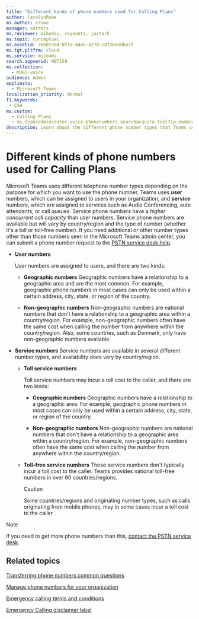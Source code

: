 ```yaml
---
title: "Different kinds of phone numbers used for Calling Plans"
author: CarolynRowe
ms.author: crowe
manager: serdars
ms.reviewer: mikedav, roykuntz, jastark
ms.topic: conceptual
ms.assetid: 26602564-0f15-44e6-a27b-c8f26668ba7f
ms.tgt.pltfrm: cloud
ms.service: msteams
search.appverid: MET150
ms.collection: 
  - M365-voice
audience: Admin
appliesto: 
  - Microsoft Teams
localization_priority: Normal
f1.keywords: 
 - CSH
ms.custom: 
  - Calling Plans
  - ms.teamsadmincenter.voice.phonenumbers.searchacquire.tooltip.numbertype
description: Learn about the different phone number types that Teams uses for Calling Plans.
---
```


# Different kinds of phone numbers used for Calling Plans

Microsoft Teams uses different telephone number types depending on the purpose for which you want to use the phone number. Teams uses **user** numbers, which can be assigned to users in your organization, and **service** numbers, which are assigned to services such as Audio Conferencing, auto attendants, or call queues. Service phone numbers have a *higher concurrent call capacity*  than user numbers. Service phone numbers are available but will vary by country/region and the type of number (whether it's a toll or toll-free number). If you need additional or other number types other than those numbers seen in the Microsoft Teams admin center, you can submit a phone number request to the [PSTN service desk help](manage-phone-numbers-for-your-organization/contact-pstn-service-desk.md).
  
- **User numbers**
    
    User numbers are assigned to users, and there are two kinds:
    
  - **Geographic numbers** Geographic numbers have a relationship to a geographic area and are the most common. For example, geographic phone numbers in most cases can only be used within a certain address, city, state, or region of the country.
    
  - **Non-geographic numbers** Non-geographic numbers are national numbers that don't have a relationship to a geographic area within a country/region. For example, non-geographic numbers often have the same cost when calling the number from anywhere within the country/region. Also, some countries, such as Denmark, only have non-geographic numbers available.
    
- **Service numbers** Service numbers are available in several different number types, and availability does vary by country/region.
    
  - **Toll service numbers**
    
    Toll service numbers may incur a toll cost to the caller, and there are two kinds:
    
      - **Geographic numbers** Geographic numbers have a relationship to a geographic area. For example, geographic phone numbers in most cases can only be used within a certain address, city, state, or region of the country.
        
      - **Non-geographic numbers** Non-geographic numbers are national numbers that don't have a relationship to a geographic area within a country/region. For example, non-geographic numbers often have the same cost when calling the number from anywhere within the country/region.
   
  - **Toll-free service numbers** These service numbers don't typically incur a toll cost to the caller. Teams provides national toll-free numbers in over 60 countries/regions.
    
    > [!CAUTION]
    > Some countries/regions and originating number types, such as calls originating from mobile phones, may in some cases incur a toll cost to the caller. 
  
> [!NOTE]
> If you need to get more phone numbers than this, [contact the PSTN service desk](manage-phone-numbers-for-your-organization/contact-pstn-service-desk.md).

## Related topics

[Transferring phone numbers common questions](transferring-phone-numbers-common-questions.md)

[Manage phone numbers for your organization](manage-phone-numbers-for-your-organization/manage-phone-numbers-for-your-organization.md)

[Emergency calling terms and conditions](emergency-calling-terms-and-conditions.md)

[Emergency Calling disclaimer label](https://github.com/MicrosoftDocs/OfficeDocs-SkypeForBusiness/blob/live/Teams/downloads/emergency-calling/emergency-calling-label-(en-us)-(v.1.0).zip?raw=true)